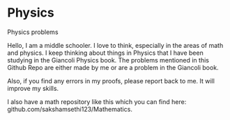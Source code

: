 # Physics
Physics problems

Hello, I am a middle schooler. I love to think, especially in the areas of math and physics. I keep thinking about things in Physics that I have been studying in the Giancoli Physics book. The problems mentioned in this Github Repo are either made by me or are a problem in the Giancoli book.


Also, if you find any errors in my proofs, please report back to me. It will improve my skills.

I also have a math repository like this which you can find here: github.com/sakshamsethi123/Mathematics.
